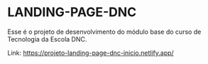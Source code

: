 # LANDING-PAGE-DNC

Esse é o projeto de desenvolvimento do módulo base do curso de Tecnologia da Escola DNC.

Link: https://projeto-landing-page-dnc-inicio.netlify.app/
